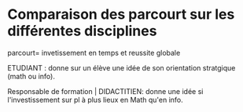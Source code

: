 

# Comparaison des parcourt sur les différentes disciplines

parcourt= invetissement en temps et reussite globale 

ETUDIANT : donne sur un élève une idée de son orientation stratgique (math ou info).

Responsable de formation | DIDACTITIEN: donne une idée si l'investissement sur pl à plus lieux en Math qu'en info.

